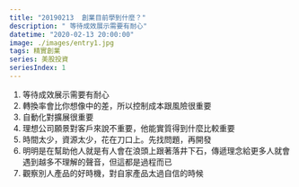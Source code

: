 ```yaml
---
title: "20190213  創業目前學到什麼？"
description: " 等待成效展示需要有耐心"
datetime: "2020-02-13 20:00:00"
image: ./images/entry1.jpg
tags: 精實創業
series: 美股投資
seriesIndex: 1
---
```


1. 等待成效展示需要有耐心
2. 轉換率會比你想像中的差，所以控制成本跟風險很重要
3. 自動化對擴展很重要
4. 理想公司願景對客戶來說不重要，他能實質得到什麼比較重要
5. 時間太少，資源太少，花在刀口上。先找問題，再開發
6. 明明是在幫助他人就是有人會在浪頭上跟著落井下石，傳遞理念給更多人就會遇到越多不理解的聲音，但這都是過程而已
7. 觀察別人產品的好時機，對自家產品太過自信的時候